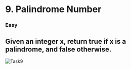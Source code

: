 # 9. Palindrome Number
### Easy
## Given an integer x, return true if x is a palindrome, and false otherwise.

![Task9](https://github.com/RuslanMakhanov/LeetCodeSolutions/assets/95371964/f77461cd-8da5-4b27-96e9-b64803d68c32)
